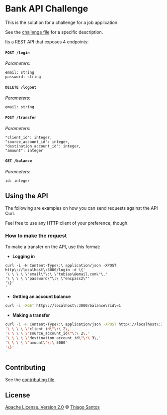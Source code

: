# Bank API Challenge

This is the solution for a challenge for a job application

See the [challenge file](CHALLENGE.md) for a specific description.

Its a REST API that exposes 4 endpoints:

#### **`POST /login`**

*Parameters:* 
```
email: string
password: string
```

#### **`DELETE /logout`**

*Parameters:* 
```
email: string
```

#### **`POST /transfer`**


*Parameters:* 
```
"client_id": integer,
"source_account_id": integer,
"destination_account_id": integer,
"amount": integer
```

#### **`GET /balance`**

*Parameters:* 
```
id: integer
```


## Using the API

The following are examples on how you can send requests against the API Curl.

Feel free to use any HTTP client of your preference, though.

### How to make the request
To make a transfer on the API, use this format:

- **Logging in**
```
curl -i -H Content-Type\:\ application/json -XPOST http\://localhost\:3000/login -d \{'
'\ \ \ \ \"email\"\:\ \"tobias\@email.com\"\,'
'\ \ \ \ \"password\"\:\ \"encpass2\"'
'\}'
'
```

- **Getting an account balance**
```sh
curl -i -XGET http\://localhost\:3000/balance\?id\=1
```

- **Making a transfer**
```sh
curl -i -H Content-Type\:\ application/json -XPOST http\://localhost\:3000/transfer -d \{'
'\ \ \ \ \"client_id\"\:\ 2\,'
'\ \ \ \ \"source_account_id\"\:\ 2\,'
'\ \ \ \ \"destination_account_id\"\:\ 3\,'
'\ \ \ \ \"amount\"\:\ 5000'
'\}'
'
```

## Contributing

See the [contributing file](CONTRIBUTING.md).

## License

[Apache License, Version 2.0](LICENSE) © [Thiago Santos](https://github.com/thiamsantos)

